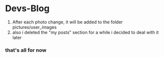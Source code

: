 # Devs-Blog

1. After each photo change, it will be added to the folder pictures/user_images
2. also i deleted the "my posts" section for a while i decided to deal with it later

### that's all for now
